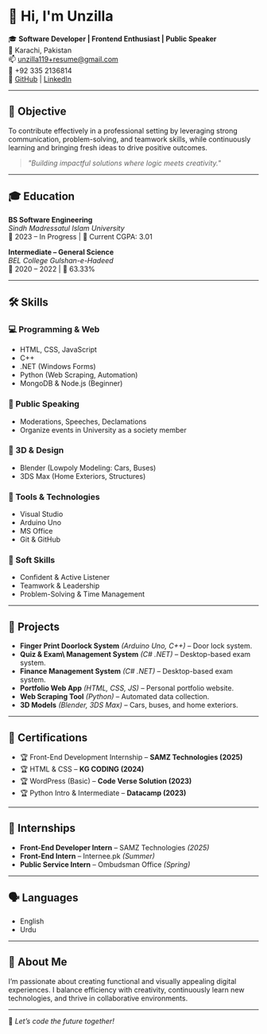 # 👋 Hi, I'm Unzilla  

🎓 **Software Developer | Frontend Enthusiast | Public Speaker**  
📍 Karachi, Pakistan  
📫 unzilla119+resume@gmail.com  
📱 +92 335 2136814  
🔗 [GitHub](https://github.com/Its-unzilla) | [LinkedIn](https://www.linkedin.com/in/unzilla-2737a328a/)  

---

## 🧠 Objective  

To contribute effectively in a professional setting by leveraging strong communication, problem-solving, and teamwork skills, while continuously learning and bringing fresh ideas to drive positive outcomes.  

> *"Building impactful solutions where logic meets creativity."*  

---

## 🎓 Education  

**BS Software Engineering**  
*Sindh Madressatul Islam University*  
📅 2023 – In Progress | 🎯 Current CGPA: 3.01  

**Intermediate – General Science**  
*BEL College Gulshan-e-Hadeed*  
📅 2020 – 2022 | 🧪 63.33%  

---

## 🛠️ Skills  

### 💻 Programming & Web  
- HTML, CSS, JavaScript  
- C++  
- .NET (Windows Forms)  
- Python (Web Scraping, Automation)  
- MongoDB & Node.js (Beginner)  

### 🎤 Public Speaking
- Moderations, Speeches, Declamations
- Organize events in University as a society member   

### 🎨 3D & Design  
- Blender (Lowpoly Modeling: Cars, Buses)  
- 3DS Max (Home Exteriors, Structures)  

### 🧰 Tools & Technologies  
- Visual Studio  
- Arduino Uno  
- MS Office  
- Git & GitHub  

### 🌟 Soft Skills  
- Confident & Active Listener  
- Teamwork & Leadership  
- Problem-Solving & Time Management  

---

## 📁 Projects  

- **Finger Print Doorlock System** *(Arduino Uno, C++)* – Door lock system.  
- **Quiz & Exam\ Management System** *(C# .NET)* – Desktop-based exam system.
-  **Finance Management System** *(C# .NET)* – Desktop-based exam system.
- **Portfolio Web App** *(HTML, CSS, JS)* – Personal portfolio website.  
- **Web Scraping Tool** *(Python)* – Automated data collection.  
- **3D Models** *(Blender, 3DS Max)* – Cars, buses, and home exteriors.  

---

## 📜 Certifications  

- 🏆 Front-End Development Internship – **SAMZ Technologies (2025)**  
- 🏆 HTML & CSS – **KG CODING (2024)**  
- 🏆 WordPress (Basic) – **Code Verse Solution (2023)**  
- 🏆 Python Intro & Intermediate – **Datacamp (2023)**  

---

## 💼 Internships  

- **Front-End Developer Intern** – SAMZ Technologies *(2025)*  
- **Front-End Intern** – Internee.pk *(Summer)*  
- **Public Service Intern** – Ombudsman Office *(Spring)*  

---

## 🗣️ Languages  

- English  
- Urdu  

---

## 🌱 About Me  

I’m passionate about creating functional and visually appealing digital experiences. I balance efficiency with creativity, continuously learn new technologies, and thrive in collaborative environments.  

---

🔧 *Let’s code the future together!*  
